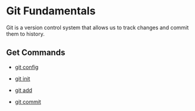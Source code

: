 # Git Fundamentals

Git is a version control system that allows us to track changes and commit them to history.

## Get Commands
- [git config](./commands/Config.md)

- [git init](./commands/Init.md)

- [git add](./commands/Add.md)

- [git commit](./commands/Commit.md)

